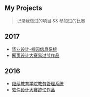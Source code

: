 My Projects
-------- 
> 记录我做过的项目 && 参加过的比赛

2017
----

- [毕业设计-校园信息系统](2017/毕业设计-校园信息系统/毕业设计-校园信息系统.md)
- [网页设计大赛易过节作品](2017/网页设计大赛易过节作品/网页设计大赛易过节作品.md)

2016
----

- [继续教育学院教务管理系统](2016/继续教育学院教务管理系统.md)
- [软件设计大赛迹忆作品](2016/软件设计大赛迹忆作品.md)